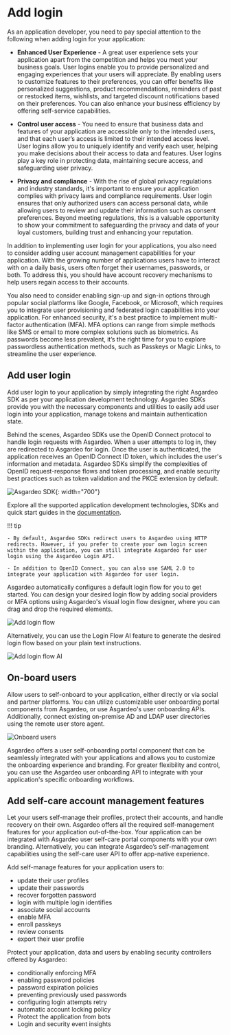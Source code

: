 # Add login

As an application developer, you need to pay special attention to the following when adding login for your application:

- **Enhanced User Experience** -  A great user experience sets your application apart from the competition and helps you meet your business goals. User logins enable you to provide personalized and engaging experiences that your users will appreciate. By enabling users to customize features to their preferences, you can offer benefits like personalized suggestions, product recommendations, reminders of past or restocked items, wishlists, and targeted discount notifications based on their preferences. You can also enhance your business efficiency by offering self-service capabilities.    

- **Control user access** - You need to ensure that business data and features of your application are accessible only to the intended users, and that each user’s access is limited to their intended access level. User logins allow you to uniquely identify and verify each user, helping you make decisions about their access to data and features. User logins play a key role in protecting data, maintaining secure access, and safeguarding user privacy.  

- **Privacy and compliance** - With the rise of global privacy regulations and industry standards, it's important to ensure your application complies with privacy laws and compliance requirements. User login ensures that only authorized users can access personal data, while allowing users to review and update their information such as consent preferences. Beyond meeting regulations, this is a valuable opportunity to show your commitment to safeguarding the privacy and data of your loyal customers, building trust and enhancing your reputation.

In addition to implementing user login for your applications, you also need to consider adding user account management capabilities for your application. With the growing number of applications users have to interact with on a daily basis, users often forget their usernames, passwords, or both. To address this, you should have account recovery mechanisms to help users regain access to their accounts.

You also need to consider enabling sign-up and sign-in options through popular social platforms like Google, Facebook, or Microsoft, which requires you to integrate user provisioning and federated login capabilities into your application. For enhanced security, it's a best practice to implement multi-factor authentication (MFA). MFA options can range from simple methods like SMS or email to more complex solutions such as biometrics. As passwords become less prevalent, it’s the right time for you to explore passwordless authentication methods, such as Passkeys or Magic Links, to streamline the user experience.


## Add user login 

Add user login to your application by simply integrating the right Asgardeo SDK as per your application development technology. Asgardeo SDKs provide you with the necessary components and utilities to easily add user login into your application, manage tokens and maintain authentication state. 

Behind the scenes, Asgardeo SDKs use the OpenID Connect protocol to handle login requests with Asgardeo. When a user attempts to log in, they are redirected to Asgardeo for login. Once the user is authenticated, the application receives an OpenID Connect ID token, which includes the user's information and metadata. Asgardeo SDKs simplify the complexities of OpenID request-response flows and token processing, and enable security best practices such as token validation and the PKCE extension by default.

![Asgardeo SDK]({{base_path}}/assets/img/concepts/asgardeo-sdk.png){: width="700"}

Explore all the supported application development technologies, SDKs and quick start guides in the [documentation]({{base_path}}/integrations/).

!!! tip
    
    - By default, Asgardeo SDKs redirect users to Asgardeo using HTTP redirects. However, if you prefer to create your own login screen within the application, you can still integrate Asgardeo for user login using the Asgardeo Login API.

    - In addition to OpenID Connect, you can also use SAML 2.0 to integrate your application with Asgardeo for user login.


Asgardeo automatically configures a default login flow for you to get started. You can design your desired login flow by adding social providers or MFA options using Asgardeo's visual login flow designer, where you can drag and drop the required elements.

![Add login flow]({{base_path}}/assets/img/concepts/login-flow.png)

Alternatively, you can use the Login Flow AI feature to generate the desired login flow based on your plain text instructions.

![Add login flow AI]({{base_path}}/assets/img/concepts/login-flow-ai.png)


## On-board users 

Allow users to self-onboard to your application, either directly or via social and partner platforms. You can utilize customizable user onboarding portal components from Asgardeo, or use Asgardeo's user onboarding APIs. Additionally, connect existing on-premise AD and LDAP user directories using the remote user store agent.


![Onboard users]({{base_path}}/assets/img/concepts/asgardeo-user-stores.png)

Asgardeo offers a user self-onboarding portal component that can be seamlessly integrated with your applications and allows you to customize the onboarding experience and branding. For greater flexibility and control, you can use the Asgardeo user onboarding API to integrate with your application's specific onboarding workflows.  


## Add self-care account management features  

Let your users self-manage their profiles, protect their accounts, and handle recovery on their own. Asgardeo offers all the required self-management features for your application out-of-the-box. Your application can be integrated with Asgardeo user self-care portal components with your own branding. Alternatively, you can integrate Asgardeo’s self-management capabilities using the self-care user API to offer app-native experience.  

Add self-manage features for your application users to: 

- update their user profiles
- update their passwords 
- recover forgotten password 
- login with multiple login identifies 
- associate social accounts 
- enable MFA 
- enroll passkeys 
- review consents 
- export their user profile 


Protect your application, data and users by enabling security controllers offered by Asgardeo:

- conditionally enforcing MFA
- enabling password policies 
- password expiration policies 
- preventing previously used passwords 
- configuring login attempts retry 
- automatic account locking policy 
- Protect the application from bots   
- Login and security event insights 














